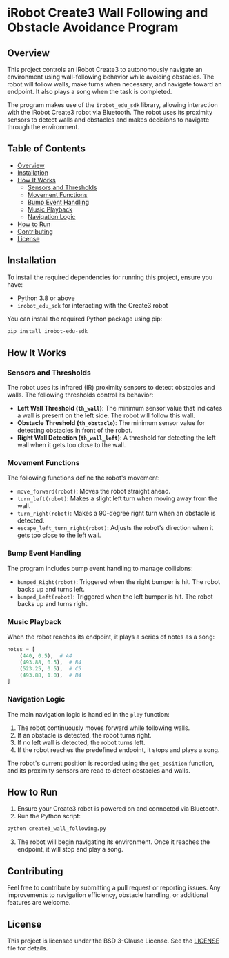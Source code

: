 
# iRobot Create3 Wall Following and Obstacle Avoidance Program

## Overview

This project controls an iRobot Create3 to autonomously navigate an environment using wall-following behavior while avoiding obstacles. The robot will follow walls, make turns when necessary, and navigate toward an endpoint. It also plays a song when the task is completed.

The program makes use of the `irobot_edu_sdk` library, allowing interaction with the iRobot Create3 robot via Bluetooth. The robot uses its proximity sensors to detect walls and obstacles and makes decisions to navigate through the environment.

## Table of Contents

- [Overview](#overview)
- [Installation](#installation)
- [How It Works](#how-it-works)
  - [Sensors and Thresholds](#sensors-and-thresholds)
  - [Movement Functions](#movement-functions)
  - [Bump Event Handling](#bump-event-handling)
  - [Music Playback](#music-playback)
  - [Navigation Logic](#navigation-logic)
- [How to Run](#how-to-run)
- [Contributing](#contributing)
- [License](#license)

## Installation

To install the required dependencies for running this project, ensure you have:

- Python 3.8 or above
- `irobot_edu_sdk` for interacting with the Create3 robot

You can install the required Python package using pip:

```bash
pip install irobot-edu-sdk
```

## How It Works

### Sensors and Thresholds

The robot uses its infrared (IR) proximity sensors to detect obstacles and walls. The following thresholds control its behavior:

- **Left Wall Threshold (`th_wall`)**: The minimum sensor value that indicates a wall is present on the left side. The robot will follow this wall.
- **Obstacle Threshold (`th_obstacle`)**: The minimum sensor value for detecting obstacles in front of the robot.
- **Right Wall Detection (`th_wall_left`)**: A threshold for detecting the left wall when it gets too close to the wall.

### Movement Functions

The following functions define the robot's movement:

- `move_forward(robot)`: Moves the robot straight ahead.
- `turn_left(robot)`: Makes a slight left turn when moving away from the wall.
- `turn_right(robot)`: Makes a 90-degree right turn when an obstacle is detected.
- `escape_left_turn_right(robot)`: Adjusts the robot's direction when it gets too close to the left wall.

### Bump Event Handling

The program includes bump event handling to manage collisions:

- `bumped_Right(robot)`: Triggered when the right bumper is hit. The robot backs up and turns left.
- `bumped_Left(robot)`: Triggered when the left bumper is hit. The robot backs up and turns right.

### Music Playback

When the robot reaches its endpoint, it plays a series of notes as a song:

```python
notes = [
    (440, 0.5),  # A4
    (493.88, 0.5),  # B4
    (523.25, 0.5),  # C5
    (493.88, 1.0),  # B4
]
```

### Navigation Logic

The main navigation logic is handled in the `play` function:

1. The robot continuously moves forward while following walls.
2. If an obstacle is detected, the robot turns right.
3. If no left wall is detected, the robot turns left.
4. If the robot reaches the predefined endpoint, it stops and plays a song.

The robot's current position is recorded using the `get_position` function, and its proximity sensors are read to detect obstacles and walls.

## How to Run

1. Ensure your Create3 robot is powered on and connected via Bluetooth.
2. Run the Python script:

```bash
python create3_wall_following.py
```

3. The robot will begin navigating its environment. Once it reaches the endpoint, it will stop and play a song.

## Contributing

Feel free to contribute by submitting a pull request or reporting issues. Any improvements to navigation efficiency, obstacle handling, or additional features are welcome.

## License

This project is licensed under the BSD 3-Clause License. See the [LICENSE](LICENSE) file for details.
